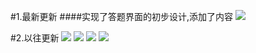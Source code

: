 




#1.最新更新
####实现了答题界面的初步设计,添加了内容
![](https://coding.net/u/mangguo/p/DrivingTestBook/git/raw/master/image/5.jpg)


#2.以往更新
![](https://coding.net/u/mangguo/p/DrivingTestBook/git/raw/master/image/1.jpg)
![](https://coding.net/u/mangguo/p/DrivingTestBook/git/raw/master/image/2.jpg)
![](https://coding.net/u/mangguo/p/DrivingTestBook/git/raw/master/image/3.jpg)
![](https://coding.net/u/mangguo/p/DrivingTestBook/git/raw/master/image/4.jpg)